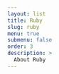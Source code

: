 ```yaml
---
layout: list
title: Ruby
slug: ruby
menu: true
submenu: false
order: 3
description: >
  About Ruby
---
```

